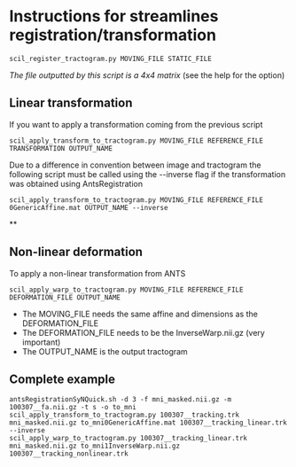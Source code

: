 # Instructions for streamlines registration/transformation
```
scil_register_tractogram.py MOVING_FILE STATIC_FILE
```
*The file outputted by this script is a 4x4 matrix* (see the help for the option)

## Linear transformation
If you want to apply a transformation coming from the previous script
```
scil_apply_transform_to_tractogram.py MOVING_FILE REFERENCE_FILE TRANSFORMATION OUTPUT_NAME
```

Due to a difference in convention between image and tractogram the following script
must be called using the --inverse flag if the transformation was obtained using AntsRegistration
```
scil_apply_transform_to_tractogram.py MOVING_FILE REFERENCE_FILE  0GenericAffine.mat OUTPUT_NAME --inverse
```

**

## Non-linear deformation
To apply a non-linear transformation from ANTS
```
scil_apply_warp_to_tractogram.py MOVING_FILE REFERENCE_FILE DEFORMATION_FILE OUTPUT_NAME
```
* The MOVING_FILE needs the same affine and dimensions as the DEFORMATION_FILE
* The DEFORMATION_FILE needs to be the InverseWarp.nii.gz (very important)
* The OUTPUT_NAME is the output tractogram

## Complete example
```
antsRegistrationSyNQuick.sh -d 3 -f mni_masked.nii.gz -m 100307__fa.nii.gz -t s -o to_mni
scil_apply_transform_to_tractogram.py 100307__tracking.trk mni_masked.nii.gz to_mni0GenericAffine.mat 100307__tracking_linear.trk --inverse
scil_apply_warp_to_tractogram.py 100307__tracking_linear.trk mni_masked.nii.gz to_mni1InverseWarp.nii.gz 100307__tracking_nonlinear.trk
```